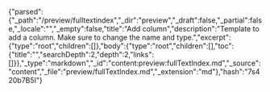 {"parsed":{"_path":"/preview/fulltextindex","_dir":"preview","_draft":false,"_partial":false,"_locale":"","_empty":false,"title":"Add column","description":"Template to add a column. Make sure to change the name and type.","excerpt":{"type":"root","children":[]},"body":{"type":"root","children":[],"toc":{"title":"","searchDepth":2,"depth":2,"links":[]}},"_type":"markdown","_id":"content:preview:fullTextIndex.md","_source":"content","_file":"preview/fullTextIndex.md","_extension":"md"},"hash":"7s420b7B5I"}
